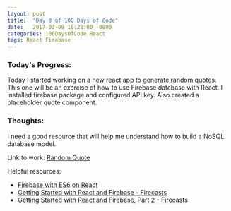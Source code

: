 ```yaml
---
layout: post
title:  "Day 8 of 100 Days of Code"
date:   2017-03-09 16:22:00 -0800
categories: 100DaysOfCode React
tags: React Firebase
---
```


### Today's Progress:
Today I started working on a new react app to generate random quotes. This one will be an exercise of how to use Firebase database with React. I installed firebase package and configured API key. Also created a placeholder quote component.

### Thoughts:
I need a good resource that will help me understand how to build a NoSQL database model.

Link to work:
[Random Quote](https://github.com/yenly/random_quote)

Helpful resources:
* [Firebase with ES6 on React](http://blog.tylerbuchea.com/create-react-app-firebase-for-prototyping/)
* [Getting Started with React and Firebase - Firecasts](https://www.youtube.com/watch?v=mwNATxfUsgI)
* [Getting Started with React and Firebase, Part 2 - Firecasts](https://www.youtube.com/watch?v=p4XTMvagQ2Q)
